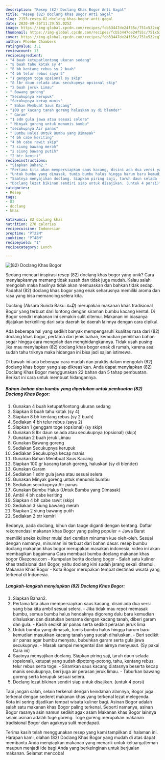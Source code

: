 ```yaml
---
description: "Resep (82) Doclang Khas Bogor Anti Gagal"
title: "Resep (82) Doclang Khas Bogor Anti Gagal"
slug: 2153-resep-82-doclang-khas-bogor-anti-gagal
date: 2020-09-26T11:29:55.025Z
image: https://img-global.cpcdn.com/recipes/fcb53447de24f55c/751x532cq70/82-doclang-khas-bogor-foto-resep-utama.jpg
thumbnail: https://img-global.cpcdn.com/recipes/fcb53447de24f55c/751x532cq70/82-doclang-khas-bogor-foto-resep-utama.jpg
cover: https://img-global.cpcdn.com/recipes/fcb53447de24f55c/751x532cq70/82-doclang-khas-bogor-foto-resep-utama.jpg
author: Phoebe Chambers
ratingvalue: 3.1
reviewcount: 13
recipeingredient:
- "4 buah ketupatlontong ukuran sedang"
- "8 buah tahu kotak sy 4"
- "8 bh kentang rebus sy 2 buah"
- "4 bh telur rebus saya 2"
- "1 genggam toge opsional sy skip"
- "8 lbr daun selada atau secukupnya opsional skip"
- "2 buah jeruk Limau"
- " Bawang goreng"
- "Secukupnya kerupuk"
- "Secukupnya kecap manis"
- " Bahan Membuat Saus Kacang"
- "100 gr kacang tanah goreng haluskan sy di blender"
- " Garam"
- "1 sdm gula jawa atau sesuai selera"
- " Minyak goreng untuk menumis bumbu"
- "secukupnya Air panas"
- " Bumbu Halus Untuk Bumbu yang Dimasak"
- "4 bh cabe keriting"
- "4 bh cabe rawit skip"
- "3 siung bawang merah"
- "2 siung bawang putih"
- "2 btr kemiri"
recipeinstructions:
- "Siapkan Bahan2."
- "Pertama kita akan mempersiapkan saus kacang, disini ada dua versi yang bisa kita ambil sesuai selera. Jika tidak mau repot memasak bumbu, semua bumbu halus hendaknya digoreng dulu baru kemudian dihaluskan dan disatukan bersama dengan kacang tanah, diberi garam dan gula. Kasih sedikit air panas serta sedikit perasan jeruk lima"
- "Untuk bumbu yang dimasak, tumis bumbu halus hingga harum baru kemudian masukkan kacang tanah yang sudah dihaluskan. Beri sedikit air panas agar bumbu menyatu, bubuhkan garam serta gula jawa secukupnya. Masak sampai mengental dan airnya menyusut. (Sy pakai Cara ini)"
- "Saatnya menyajikan doclang. Siapkan piring saji, taruh daun selada (opsional), ketupat yang sudah dipotong-potong, tahu, kentang rebus, telur rebus serta toge. Siramkan saus kacang diatasnya beserta kecap manis secukupnya, beri juga air perasan jeruk limau. Taburkan bawang goreng serta kerupuk sesuai selera."
- "Doclang lezat bikinan sendiri siap untuk disajikan. (untuk 4 porsi)"
categories:
- Resep
tags:
- 82
- doclang
- khas

katakunci: 82 doclang khas 
nutrition: 270 calories
recipecuisine: Indonesian
preptime: "PT22M"
cooktime: "PT48M"
recipeyield: "1"
recipecategory: Lunch

---
```



![(82) Doclang Khas Bogor](https://img-global.cpcdn.com/recipes/fcb53447de24f55c/751x532cq70/82-doclang-khas-bogor-foto-resep-utama.jpg)

Sedang mencari inspirasi resep (82) doclang khas bogor yang unik? Cara menyiapkannya memang tidak susah dan tidak juga mudah. Kalau salah mengolah maka hasilnya tidak akan memuaskan dan bahkan tidak sedap. Padahal (82) doclang khas bogor yang enak seharusnya memiliki aroma dan rasa yang bisa memancing selera kita.

Doclang (Aksara Sunda Baku: ᮓᮧᮎᮣᮀ) merupakan makanan khas tradisional Bogor yang terbuat dari lontong dengan siraman bumbu kacang kental. Di Bogor sendiri makanan ini semakin sulit ditemui. Makanan ini biasanya dijajakan berkeliling dari satu daerah ke daerah lainnya dengan cara dipikul.

Ada beberapa hal yang sedikit banyak mempengaruhi kualitas rasa dari (82) doclang khas bogor, pertama dari jenis bahan, kemudian pemilihan bahan segar hingga cara mengolah dan menghidangkannya. Tidak usah pusing jika mau menyiapkan (82) doclang khas bogor enak di rumah, karena asal sudah tahu triknya maka hidangan ini bisa jadi sajian istimewa.


Di bawah ini ada beberapa cara mudah dan praktis dalam mengolah (82) doclang khas bogor yang siap dikreasikan. Anda dapat menyiapkan (82) Doclang Khas Bogor menggunakan 22 bahan dan 5 tahap pembuatan. Berikut ini cara untuk membuat hidangannya.

<!--inarticleads1-->

##### Bahan-bahan dan bumbu yang diperlukan untuk pembuatan (82) Doclang Khas Bogor:

1. Gunakan 4 buah ketupat/lontong ukuran sedang
1. Siapkan 8 buah tahu kotak (sy 4)
1. Siapkan 8 bh kentang rebus (sy 2 buah)
1. Sediakan 4 bh telur rebus (saya 2)
1. Siapkan 1 genggam toge (opsional) (sy skip)
1. Gunakan 8 lbr daun selada atau secukupnya (opsional) (skip)
1. Gunakan 2 buah jeruk Limau
1. Gunakan  Bawang goreng
1. Sediakan Secukupnya kerupuk
1. Sediakan Secukupnya kecap manis
1. Gunakan  Bahan Membuat Saus Kacang
1. Siapkan 100 gr kacang tanah goreng, haluskan (sy di blender)
1. Gunakan  Garam
1. Sediakan 1 sdm gula jawa atau sesuai selera
1. Gunakan  Minyak goreng untuk menumis bumbu
1. Sediakan secukupnya Air panas
1. Gunakan  Bumbu Halus (Untuk Bumbu yang Dimasak)
1. Ambil 4 bh cabe keriting
1. Siapkan 4 bh cabe rawit (skip)
1. Sediakan 3 siung bawang merah
1. Siapkan 2 siung bawang putih
1. Sediakan 2 btr kemiri


Bedanya, pada doclang, bihun dan tauge diganti dengan kentang. Daftar rekomendasi makanan khas Bogor yang paling populer ⭐ Jawa Barat memiliki aneka kuliner mulai dari cemilan minuman kue oleh-oleh. Sesuai dengan namanya, minuman ini terbuat dari bahan dasar. resep bumbu doclang makanan khas bogor merupakan masakan indonesia, video ini akan membagikan bagaimana Cara membuat bumbu doclang makanan khas bogor Okezone.com - Kumpulan berita doclang bogor - Salah satu kuliner khas tradisional dari Bogor, yaitu doclang kini sudah jarang sekali ditemui. Makanan Khas Bogor - Kota Bogor merupakan tempat destinasi wisata yang terkenal di Indonesia. 

<!--inarticleads2-->

##### Langkah-langkah menyiapkan (82) Doclang Khas Bogor:

1. Siapkan Bahan2.
1. Pertama kita akan mempersiapkan saus kacang, disini ada dua versi yang bisa kita ambil sesuai selera. - Jika tidak mau repot memasak bumbu, semua bumbu halus hendaknya digoreng dulu baru kemudian dihaluskan dan disatukan bersama dengan kacang tanah, diberi garam dan gula. - Kasih sedikit air panas serta sedikit perasan jeruk lima
1. Untuk bumbu yang dimasak, tumis bumbu halus hingga harum baru kemudian masukkan kacang tanah yang sudah dihaluskan. - Beri sedikit air panas agar bumbu menyatu, bubuhkan garam serta gula jawa secukupnya. - Masak sampai mengental dan airnya menyusut. (Sy pakai Cara ini)
1. Saatnya menyajikan doclang. Siapkan piring saji, taruh daun selada (opsional), ketupat yang sudah dipotong-potong, tahu, kentang rebus, telur rebus serta toge. - Siramkan saus kacang diatasnya beserta kecap manis secukupnya, beri juga air perasan jeruk limau. - Taburkan bawang goreng serta kerupuk sesuai selera.
1. Doclang lezat bikinan sendiri siap untuk disajikan. (untuk 4 porsi)


Tapi jangan salah, selain terkenal dengan keindahan alamnya, Bogor juga terkenal dengan sederet makanan khas yang terkenal lezat melegenda. Kota ini sering dijadikan tempat wisata kuliner bagi. Asinan Bogor adalah salah satu makanan khas Bogor paling terkenal. Seperti namanya, asinan Bogor rasanya asin namun sedikit agak asam Makanan khas Bogor lainnya selain asinan adalah toge goreng. Toge goreng merupakan makanan tradisional Bogor dan agaknya sulit mendapati. 

Terima kasih telah menggunakan resep yang kami tampilkan di halaman ini. Harapan kami, olahan (82) Doclang Khas Bogor yang mudah di atas dapat membantu Anda menyiapkan makanan yang menarik untuk keluarga/teman maupun menjadi ide bagi Anda yang berkeinginan untuk berjualan makanan. Selamat mencoba!
